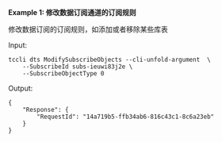 **Example 1: 修改数据订阅通道的订阅规则**

修改数据订阅的订阅规则，如添加或者移除某些库表

Input: 

```
tccli dts ModifySubscribeObjects --cli-unfold-argument  \
    --SubscribeId subs-ieuwi83j2e \
    --SubscribeObjectType 0
```

Output: 
```
{
    "Response": {
        "RequestId": "14a719b5-ffb34ab6-816c43c1-8c6a23eb"
    }
}
```


